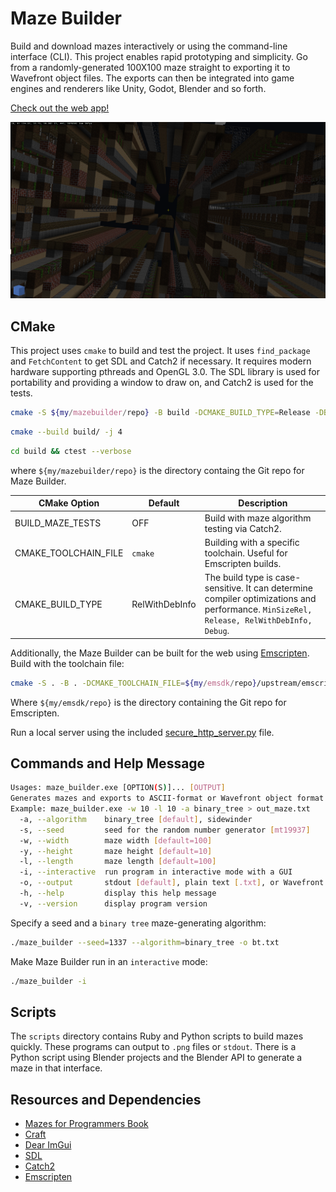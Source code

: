 # Maze Builder

Build and download mazes interactively or using the command-line interface (CLI).
This project enables rapid prototyping and simplicity. Go from a randomly-generated 100X100 maze straight to exporting it to Wavefront object files.
The exports can then be integrated into game engines and renderers like Unity, Godot, Blender and so forth.

[Check out the web app!](https://jade-semifreddo-f24ef0.netlify.app/)

![Release screenshot 325](textures/maze_builder_releas325.png)

## CMake

This project uses `cmake` to build and test the project. It uses `find_package` and `FetchContent` to get SDL and Catch2 if necessary. It requires modern hardware supporting pthreads and OpenGL 3.0. The SDL library is used for portability and providing a window to draw on, and Catch2 is used for the tests.

```sh
cmake -S ${my/mazebuilder/repo} -B build -DCMAKE_BUILD_TYPE=Release -DBUILD_MAZE_TESTS=1
```
```sh
cmake --build build/ -j 4
```
```sh
cd build && ctest --verbose
```

where `${my/mazebuilder/repo}` is the directory containg the Git repo for Maze Builder.

| CMake Option | Default | Description |
|--------------|---------|-------------
| BUILD_MAZE_TESTS | OFF | Build with maze algorithm testing via Catch2. |
| CMAKE_TOOLCHAIN_FILE | `cmake` | Building with a specific toolchain. Useful for Emscripten builds. |
| CMAKE_BUILD_TYPE | RelWithDebInfo | The build type is case-sensitive. It can determine compiler optimizations and performance. `MinSizeRel, Release, RelWithDebInfo, Debug`. |


Additionally, the Maze Builder can be built for the web using [Emscripten](https://emscripten.org/). Build with the toolchain file:

```sh
cmake -S . -B . -DCMAKE_TOOLCHAIN_FILE=${my/emsdk/repo}/upstream/emscripten/cmake/Modules/Platform/Emscripten.cmake 
```

Where `${my/emsdk/repo}` is the directory containing the Git repo for Emscripten.

Run a local server using the included [secure_http_server.py](secure_http_server.py) file.

## Commands and Help Message

```sh
Usages: maze_builder.exe [OPTION(S)]... [OUTPUT]
Generates mazes and exports to ASCII-format or Wavefront object format
Example: maze_builder.exe -w 10 -l 10 -a binary_tree > out_maze.txt
  -a, --algorithm    binary_tree [default], sidewinder
  -s, --seed         seed for the random number generator [mt19937]
  -w, --width        maze width [default=100]
  -y, --height       maze height [default=10]
  -l, --length       maze length [default=100]
  -i, --interactive  run program in interactive mode with a GUI
  -o, --output       stdout [default], plain text [.txt], or Wavefront object format [.obj]
  -h, --help         display this help message
  -v, --version      display program version
```

Specify a seed and a `binary tree` maze-generating algorithm:
```sh
./maze_builder --seed=1337 --algorithm=binary_tree -o bt.txt
```

Make Maze Builder run in an `interactive` mode:
```sh
./maze_builder -i
```

## Scripts

The `scripts` directory contains Ruby and Python scripts to build mazes quickly.
These programs can output to `.png` files or `stdout`. There is a Python script using Blender projects and the Blender API to generate a maze in that interface.

## Resources and Dependencies
 - [Mazes for Programmers Book](https://www.jamisbuck.org/mazes/)
 - [Craft](https://github.com/fogleman/Craft)
 - [Dear ImGui](https://github.com/ocornut/imgui)
 - [SDL](https://github.com/libsdl-org/SDL)
 - [Catch2](https://github.com/catchorg/Catch2)
 - [Emscripten](https://emscripten.org/)
